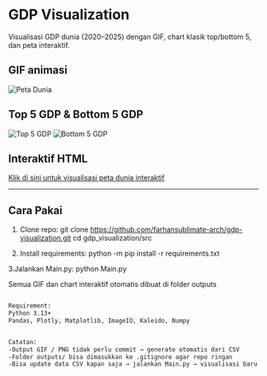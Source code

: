 # GDP Visualization

Visualisasi GDP dunia (2020–2025) dengan GIF, chart klasik top/bottom 5, dan peta interaktif.

## GIF animasi
![Peta Dunia](outputs/gdp_world.gif)

## Top 5 GDP & Bottom 5 GDP
![Top 5 GDP](outputs/top5_gdp_charts/top5_gdp.png)
![Bottom 5 GDP](outputs/top5_gdp_charts/worst5_gdp.png)

## Interaktif HTML
[Klik di sini untuk visualisasi peta dunia interaktif](https://farhansublimate-arch.github.io/gdp-visualizations/)


---


## Cara Pakai

1. Clone repo:
git clone https://github.com/farhansublimate-arch/gdp-visualization.git
cd gdp_visualization/src

2. Install requirements:
python -m pip install -r requirements.txt

3.Jalankan Main.py:
python Main.py

Semua GIF dan chart interaktif otomatis dibuat di folder outputs

```bash

Requirement:
Python 3.13+
Pandas, Plotly, Matplotlib, ImageIO, Kaleido, Numpy


Catatan:
-Output GIF / PNG tidak perlu commit → generate otomatis dari CSV
-Folder outputs/ bisa dimasukkan ke .gitignore agar repo ringan
-Bisa update data CSV kapan saja → jalankan Main.py → visualisasi baru otomatis dibuat



